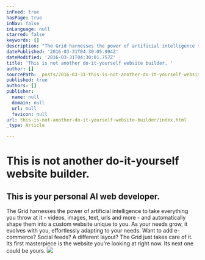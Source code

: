 ```yaml
---
inFeed: true
hasPage: true
inNav: false
inLanguage: null
starred: false
keywords: []
description: "The Grid harnesses the power of artificial intelligence to take everything you throw at it - videos, images, text, urls and more - and automatically shape them into a custom website unique to you. As your needs grow, it evolves with you, effortlessly adapting to your needs. Want to add e-commerce? Social feeds? A different layout? The Grid just takes care of it. \_Its first masterpiece is the website you're looking at right now. Its next one could be yours."
datePublished: '2016-03-31T04:30:05.994Z'
dateModified: '2016-03-31T04:30:01.757Z'
title: 'This is not another do-it-yourself website builder. '
author: []
sourcePath: _posts/2016-03-31-this-is-not-another-do-it-yourself-website-builder.md
published: true
authors: []
publisher:
  name: null
  domain: null
  url: null
  favicon: null
url: this-is-not-another-do-it-yourself-website-builder/index.html
_type: Article

---
```

# This is not another do-it-yourself website builder. 

## This is your personal AI web developer.

The Grid harnesses the power of artificial intelligence to take everything you throw at it - videos, images, text, urls and more - and automatically shape them into a custom website unique to you. As your needs grow, it evolves with you, effortlessly adapting to your needs. Want to add e-commerce? Social feeds? A different layout? The Grid just takes care of it.  Its first masterpiece is the website you're looking at right now. Its next one could be yours.
![](https://the-grid-user-content.s3-us-west-2.amazonaws.com/a022f3c0-0c40-461a-87fb-d8e4e4c63d0b.jpg)